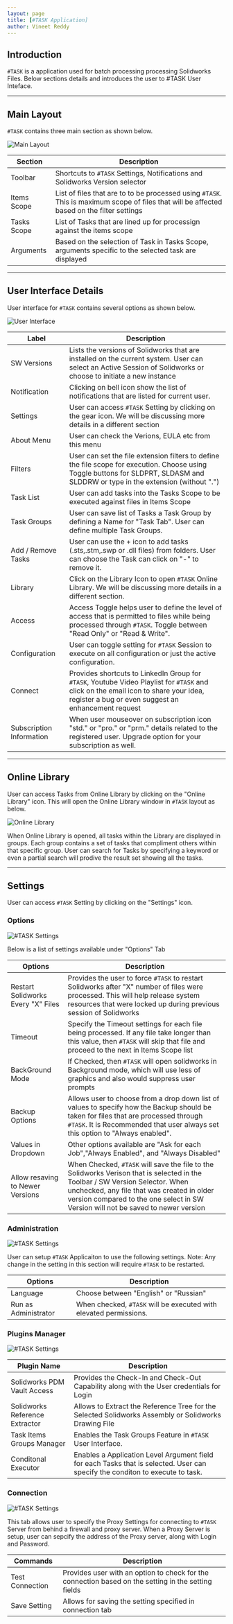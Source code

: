 ```yaml
---
layout: page
title: [#TASK Application]
author: Vineet Reddy
---
```


## Introduction

``#TASK`` is a application used for batch processing processing Solidworks Files.
Below sections details and introduces the user to #TASK User Inteface.

---
## Main Layout

``#TASK`` contains three main section as shown below. 

![Main Layout](Application_Layout_001.png)

| Section | Description |
|--- |--- |
| Toolbar | Shortcuts to ``#TASK`` Settings, Notifications and Solidworks Version selector |
| Items Scope | List of files that are to to be processed using ``#TASK``. This is maximum scope of files that will be affected based on the filter settings |
| Tasks Scope | List of Tasks that are lined up for processign against the items scope |
| Arguments | Based on the selection of Task in Tasks Scope, arguments specific to the selected task are displayed |

---
## User Interface Details

User interface for ``#TASK`` contains several options as shown below.

![User Interface](Application_Layout_002.png)


| Label | Description |
|--- |--- |
| SW Versions | Lists the versions of Solidworks that are installed on the current system. User can select an Active Session of Solidworks or choose to initiate a new instance |
| Notification | Clicking on bell icon show the list of notifications that are listed for current user. |
| Settings | User can access ``#TASK`` Setting by clicking on the gear icon. We will be discussing more details in a different section |
| About Menu | User can check the Verions, EULA etc from this menu |
| Filters | User can set the file extension filters to define the file scope for execution. Choose using Toggle buttons for SLDPRT, SLDASM and SLDDRW or type in the extension (without ".") |
| Task List | User can add tasks into the Tasks Scope to be executed against files in Items Scope |
| Task Groups | User can save list of Tasks a Task Group by defining a Name for "Task Tab". User can define multiple Task Groups. |
| Add / Remove Tasks | User can use the + icon to add tasks (.sts,.stm,.swp or .dll files) from folders. User can choose the Task can click on "-" to remove it. |
| Library | Click on the Library Icon to open ``#TASK`` Online Library. We will be discussing more details in a different section. |
| Access | Access Toggle helps user to define the level of access that is permitted to files while being processed through ``#TASK``. Toggle between "Read Only" or "Read & Write". |
| Configuration | User can toggle setting for ``#TASK`` Session to execute on all configuration or just the active configuration. |
| Connect | Provides shortcuts to LinkedIn Group for ``#TASK``, Youtube Video Playlist for ``#TASK`` and click on the email icon to share your idea, register a bug or even suggest an enhancement request |
| Subscription Information | When user mouseover on subscription icon "std." or "pro." or "prm." details related to the registered user. Upgrade option for your subscription as well. |

---
## Online Library

User can access Tasks from Online Library by clicking on the "Online Library" icon. This will open the Online Library window in ``#TASK`` layout as below.

![Online Library](Application_Layout_003.png)


When Online Library is opened, all tasks within the Library are displayed in groups. Each group contains a set of tasks that compliment others within that specific group.
User can search for Tasks by specifying a keyword or even a partial search will prodive the result set showing all the tasks.





---
## Settings

User can access ``#TASK`` Setting by clicking on the "Settings" icon.

### Options

![#TASK Settings](Settings_Options.png)

Below is a list of settings available under "Options" Tab

| Options | Description |
| --- | --- |
| Restart Solidworks Every "X" Files | Provides the user to force ``#TASK`` to restart Solidworks after "X" number of files were processed. This will help release system resources that were locked up during previous session of Solidworks |
| Timeout | Specify the Timeout settings for each file being processed. If any file take longer than this value, then ``#TASK`` will skip that file and proceed to the next in Items Scope list |
| BackGround Mode | If Checked, then ``#TASK`` will open solidworks in Background mode, which will use less of graphics and also would suppress user prompts |
| Backup Options | Allows user to choose from a drop down list of values to specify how the Backup should be taken for files that are processed through ``#TASK``. It is Recommended that user always set this option to "Always enabled". |
| Values in Dropdown | Other options available are "Ask for each Job","Always Enabled", and "Always Disabled"|
| Allow resaving to Newer Versions | When Checked, ``#TASK`` will save the file to the Solidworks Verison that is selected in the Toolbar / SW Version Selector. When unchecked, any file that was created in older version compared to the one select in SW Version will not be saved to newer version |

### Administration

![#TASK Settings](Settings_Administration.png)

User can setup ``#TASK`` Applicaiton to use the following settings. Note: Any change in the setting in this section will require ``#TASK`` to be restarted.

| Options | Description 
| --- | --- |
| Language | Choose between "English" or "Russian" |
| Run as Administrator | When checked, ``#TASK`` will be executed with elevated permissions. |

### Plugins Manager

![#TASK Settings](Settings_Plugins.png)

| Plugin Name | Description |
| --- | --- |
| Solidworks PDM Vault Access | Provides the Check-In and Check-Out Capability along with the User credentials for Login |
| Solidworks Reference Extractor| Allows to Extract the Reference Tree for the Selected Solidworks Assembly or Solidworks Drawing File |
| Task Items Groups Manager| Enables the Task Groups Feature in ``#TASK`` User Interface. |
| Conditonal Executor | Enables a Application Level Argument field for each Tasks that is selected. User can specify the conditon to execute to task. |

### Connection

![#TASK Settings](Settings_Connections.png)

This tab allows user to specify the Proxy Settings for connecting to ``#TASK`` Server from behind a firewall and proxy server.
When a Proxy Server is setup, user can sepcify the address of the Proxy server, along with Login and Password.

| Commands | Description |
| -- | --- |
| Test Connection | Provides user with an option to check for the connection based on the setting in the setting fields |
| Save Setting | Allows for saving the setting specified in connection tab |


